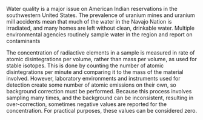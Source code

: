 Water quality is a major issue on American Indian reservations in the southwestern United States. The
prevalence of uranium mines and uranium mill accidents mean that much of the water in the Navajo Nation
is irradiated, and many homes are left without clean, drinkable water. Multiple environmental agencies
routinely sample water in the region and report on contaminants


The concentration of radiactive elements in a sample is measured in rate of atomic disintegrations per volume,
rather than mass per volume, as used for stable isotopes. This is done by counting the number of atomic
disintegrations per minute and comparing it to the mass of the material involved. However, laboratory
environments and instruments used for detection create some number of atomic emissions on their own, so
background correction must be performed. Because this process involves sampling many times, and the
background can be inconsistent, resulting in over-correction, sometimes negative values are reported for the
concentration. For practical purposes, these values can be considered zero.
